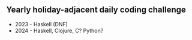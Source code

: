## Yearly holiday-adjacent daily coding challenge

- 2023 - Haskell (DNF)
- 2024 - Haskell, Clojure, C? Python?
